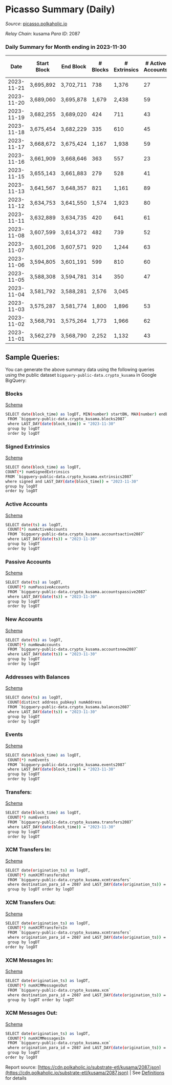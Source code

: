 # Picasso Summary (Daily)

_Source_: [picasso.polkaholic.io](https://picasso.polkaholic.io)

*Relay Chain*: kusama
*Para ID*: 2087



### Daily Summary for Month ending in 2023-11-30


| Date    | Start Block | End Block | # Blocks | # Extrinsics | # Active Accounts | # Passive Accounts | # New Accounts | # Addresses | # Events  | # Transfers ($USD) | # XCM Transfers In ($USD) | # XCM Transfers Out ($USD) | # XCM In | # XCM Out | Issues |
|---------|-------------|-----------|----------|--------------|-------------------|--------------------|----------------|-------------|-----------|--------------------|---------------------------|----------------------------|----------|-----------|--------|
| 2023-11-21 | 3,695,892 | 3,702,711 | 738 | 1,376 | 27 | 34 | 7 | 4,257 | 12,018 | 1,361  | 1 ($40.00) | 4  | 1 | 1 |  |
| 2023-11-20 | 3,689,060 | 3,695,878 | 1,679 | 2,438 | 59 | 18 | 13 | 4,252 | 24,436 | 3,181  | 6 ($49,166.39) | 8 ($4,818.06) | 2 | 2 |  |
| 2023-11-19 | 3,682,255 | 3,689,020 | 424 | 711 | 43 | 11 | 7 | 4,239 | 6,844 | 827  | 5 ($1,028.54) | 3 ($2,864.46) | 6 | 5 |  |
| 2023-11-18 | 3,675,454 | 3,682,229 | 335 | 610 | 45 | 13 | 11 | 4,234 | 5,601 | 700  | 13 ($6,835.72) | 1 ($50.45) | 13 | 3 |  |
| 2023-11-17 | 3,668,672 | 3,675,424 | 1,167 | 1,938 | 59 | 16 | 6 | 4,225 | 18,585 | 2,434  | 3 ($293.70) | 1 ($110.90) | 4 | 10 |  |
| 2023-11-16 | 3,661,909 | 3,668,646 | 363 | 557 | 23 | 33 | 8 | 4,219 | 5,628 | 757  | 5 ($1,146.80) | 4 ($204.88) | 9 | 16 |  |
| 2023-11-15 | 3,655,143 | 3,661,883 | 279 | 528 | 41 | 11 |  | 4,222 | 4,685 | 526  | 13 ($1,736.29) | 7 ($1,411.54) | 50 | 69 |  |
| 2023-11-13 | 3,641,567 | 3,648,357 | 821 | 1,161 | 89 | 32 | 45 | 4,193 | 12,427 | 1,482  | 34 ($15,429.97) | 8 ($470.64) | 77 | 28 |  |
| 2023-11-12 | 3,634,753 | 3,641,550 | 1,574 | 1,923 | 80 | 27 | 55 | 4,150 | 21,585 | 2,703  | 34 ($17,948.31) | 2 ($103.16) | 70 | 18 |  |
| 2023-11-11 | 3,632,889 | 3,634,735 | 420 | 641 | 61 | 17 |  | 4,100 | 7,445 | 719  | 39 ($9,764.25) | 3 ($170.16) | 51 | 26 |  |
| 2023-11-08 | 3,607,599 | 3,614,372 | 482 | 739 | 52 | 24 | 16 | 4,056 | 7,858 | 1,249  | 21 ($11,554.50) | 6 ($4,007.73) | 22 | 19 |  |
| 2023-11-07 | 3,601,206 | 3,607,571 | 920 | 1,244 | 63 | 27 | 12 | 4,041 | 14,193 | 2,347  | 46 ($22,818.43) | 7  | 102 | 44 |  |
| 2023-11-06 | 3,594,805 | 3,601,191 | 599 | 810 | 60 | 26 | 9 | 4,032 | 9,100 | 1,509  | 50 ($17,584.00) | 7  | 51 | 26 |  |
| 2023-11-05 | 3,588,308 | 3,594,781 | 314 | 350 | 47 | 21 |  | 4,023 | 3,961 | 613  | 27 ($9,655.00) | 7  | 66 | 31 |  |
| 2023-11-04 | 3,581,792 | 3,588,281 | 2,576 | 3,045 |  |  |  |  | 34,356 | 5,286  | 20 ($10,941.38) | 11  | 23 | 28 |  |
| 2023-11-03 | 3,575,287 | 3,581,774 | 1,800 | 1,896 | 53 | 38 | 4 | 4,000 | 21,959 | 3,261  | 18 ($5,315.70) | 2 ($126.14) | 18 | 12 |  |
| 2023-11-02 | 3,568,791 | 3,575,264 | 1,773 | 1,966 | 62 | 29 | 13 | 3,998 | 21,992 | 3,236  | 24 ($7,210.97) | 1 ($20.37) | 30 | 10 |  |
| 2023-11-01 | 3,562,279 | 3,568,790 | 2,252 | 1,132 | 43 | 20 | 8 | 3,985 | 12,533 | 1,798  | 4 ($435.20) | 2 ($209.93) | 4 | 10 |  |

## Sample Queries:
You can generate the above summary data using the following queries using the public dataset `bigquery-public-data.crypto_kusama` in Google BigQuery:


### Blocks 

[Schema](https://github.com/colorfulnotion/substrate-etl/blob/main/schema/blocks.json)

```bash
SELECT date(block_time) as logDT, MIN(number) startBN, MAX(number) endBN, COUNT(*) numBlocks 
 FROM `bigquery-public-data.crypto_kusama.blocks2087`  
 where LAST_DAY(date(block_time)) = "2023-11-30" 
 group by logDT 
 order by logDT
```

### Signed Extrinsics 

[Schema](https://github.com/colorfulnotion/substrate-etl/blob/main/schema/extrinsics.json)

```bash
SELECT date(block_time) as logDT, 
COUNT(*) numSignedExtrinsics 
FROM `bigquery-public-data.crypto_kusama.extrinsics2087`  
where signed and LAST_DAY(date(block_time)) = "2023-11-30" 
group by logDT 
order by logDT
```

### Active Accounts 

[Schema](https://github.com/colorfulnotion/substrate-etl/blob/main/schema/accountsactive.json)

```bash
SELECT date(ts) as logDT, 
 COUNT(*) numActiveAccounts 
 FROM `bigquery-public-data.crypto_kusama.accountsactive2087` 
 where LAST_DAY(date(ts)) = "2023-11-30" 
 group by logDT 
 order by logDT
```

### Passive Accounts 

[Schema](https://github.com/colorfulnotion/substrate-etl/blob/main/schema/accountspassive.json)

```bash
SELECT date(ts) as logDT, 
 COUNT(*) numPassiveAccounts 
 FROM `bigquery-public-data.crypto_kusama.accountspassive2087` 
 where LAST_DAY(date(ts)) = "2023-11-30" 
 group by logDT 
 order by logDT
```

### New Accounts 

[Schema](https://github.com/colorfulnotion/substrate-etl/blob/main/schema/accountsnew.json)

```bash
SELECT date(ts) as logDT, 
 COUNT(*) numNewAccounts 
 FROM `bigquery-public-data.crypto_kusama.accountsnew2087` 
 where LAST_DAY(date(ts)) = "2023-11-30" 
 group by logDT
 order by logDT
```

### Addresses with Balances 

[Schema](https://github.com/colorfulnotion/substrate-etl/blob/main/schema/balances.json)

```bash
SELECT date(ts) as logDT,
 COUNT(distinct address_pubkey) numAddress 
 FROM `bigquery-public-data.crypto_kusama.balances2087` 
 where LAST_DAY(date(ts)) = "2023-11-30" 
 group by logDT 
 order by logDT
```

### Events 

[Schema](https://github.com/colorfulnotion/substrate-etl/blob/main/schema/events.json)

```bash
SELECT date(block_time) as logDT, 
 COUNT(*) numEvents 
 FROM `bigquery-public-data.crypto_kusama.events2087` 
 where LAST_DAY(date(block_time)) = "2023-11-30" 
 group by logDT 
 order by logDT
```

### Transfers:

[Schema](https://github.com/colorfulnotion/substrate-etl/blob/main/schema/transfers.json)

```bash
SELECT date(block_time) as logDT, 
 COUNT(*) numEvents 
 FROM `bigquery-public-data.crypto_kusama.transfers2087` 
 where LAST_DAY(date(block_time)) = "2023-11-30" 
 group by logDT 
 order by logDT
```

### XCM Transfers In: 

[Schema](https://github.com/colorfulnotion/substrate-etl/blob/main/schema/xcmtransfers.json)

```bash
SELECT date(origination_ts) as logDT, 
 COUNT(*) numXCMTransfersOut 
 FROM `bigquery-public-data.crypto_kusama.xcmtransfers` 
 where destination_para_id = 2087 and LAST_DAY(date(origination_ts)) = "2023-11-30" 
 group by logDT order by logDT
```

### XCM Transfers Out: 

[Schema](https://github.com/colorfulnotion/substrate-etl/blob/main/schema/xcmtransfers.json)

```bash
SELECT date(origination_ts) as logDT, 
 COUNT(*) numXCMTransfersIn 
 FROM `bigquery-public-data.crypto_kusama.xcmtransfers` 
 where origination_para_id = 2087 and LAST_DAY(date(origination_ts)) = "2023-11-30" 
 group by logDT 
order by logDT
```

### XCM Messages In: 

[Schema](https://github.com/colorfulnotion/substrate-etl/blob/main/schema/xcm.json)

```bash
SELECT date(origination_ts) as logDT, 
 COUNT(*) numXCMMessagesOut 
 FROM `bigquery-public-data.crypto_kusama.xcm` 
 where destination_para_id = 2087 and LAST_DAY(date(origination_ts)) = "2023-11-30" 
 group by logDT order by logDT
```

### XCM Messages Out: 

[Schema](https://github.com/colorfulnotion/substrate-etl/blob/main/schema/xcm.json)

```bash
SELECT date(origination_ts) as logDT, 
 COUNT(*) numXCMMessagesIn 
 FROM `bigquery-public-data.crypto_kusama.xcm` 
 where origination_para_id = 2087 and LAST_DAY(date(origination_ts)) = "2023-11-30" 
 group by logDT 
order by logDT
```


Report source: [https://cdn.polkaholic.io/substrate-etl/kusama/2087.json](https://cdn.polkaholic.io/substrate-etl/kusama/2087.json) | See [Definitions](/DEFINITIONS.md) for details
